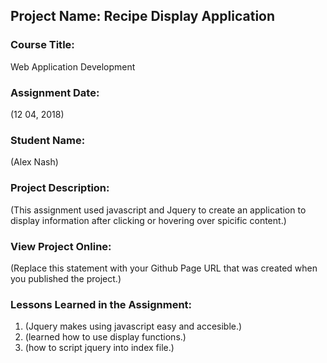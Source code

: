 ## Project Name:  Recipe Display Application

### Course Title:
Web Application Development

### Assignment Date:  
(12 04, 2018)

### Student Name:  
(Alex Nash)

### Project Description:
(This assignment used javascript and Jquery to create an application to display information after clicking or hovering over spicific content.)

### View Project Online:
(Replace this statement with your Github Page URL that was created when you 
 published the project.)

### Lessons Learned in the Assignment:
1. (Jquery makes using javascript easy and accesible.)
2. (learned how to use display functions.)
3. (how to script jquery into index file.)

